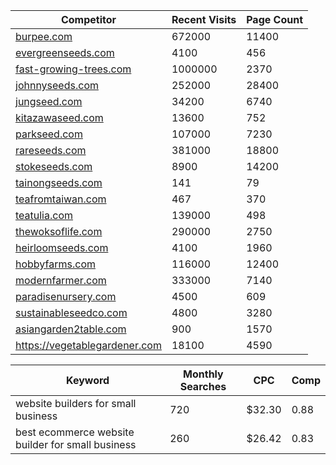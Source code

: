 | Competitor                         | Recent Visits | Page Count |
| ---------------------------------- | ------------- | -----------|
| <a target="_blank" href="https://burpee.com">burpee.com</a>|672000|11400| 
| <a target="_blank" href="https://evergreenseeds.com">evergreenseeds.com</a>|4100|456| 
| <a target="_blank" href="https://fast-growing-trees.com">fast-growing-trees.com</a>|1000000|2370| 
| <a target="_blank" href="https://johnnyseeds.com">johnnyseeds.com</a>|252000|28400| 
| <a target="_blank" href="https://jungseed.com">jungseed.com</a>|34200|6740| 
| <a target="_blank" href="https://kitazawaseed.com">kitazawaseed.com</a>|13600|752| 
| <a target="_blank" href="https://parkseed.com">parkseed.com</a>|107000|7230| 
| <a target="_blank" href="https://rareseeds.com">rareseeds.com</a>|381000|18800| 
| <a target="_blank" href="https://stokeseeds.com">stokeseeds.com</a>|8900|14200| 
| <a target="_blank" href="https://tainongseeds.com">tainongseeds.com</a>|141|79| 
| <a target="_blank" href="https://teafromtaiwan.com">teafromtaiwan.com</a>|467|370| 
| <a target="_blank" href="https://teatulia.com">teatulia.com</a>|139000|498| 
| <a target="_blank" href="https://thewoksoflife.com">thewoksoflife.com</a>|290000|2750| 
| <a target="_blank" href="https://heirloomseeds.com">heirloomseeds.com</a>|4100|1960| 
| <a target="_blank" href="https://hobbyfarms.com">hobbyfarms.com</a>|116000|12400| 
| <a target="_blank" href="https://modernfarmer.com">modernfarmer.com</a>|333000|7140| 
| <a target="_blank" href="paradisenursery.com">paradisenursery.com</a>|4500|609|
| <a target="_blank" href="sustainableseedco.com">sustainableseedco.com</a>|4800|3280|
| <a target="_blank" href="https://asiangarden2table.com">asiangarden2table.com</a>|900|1570| 
| <a target="_blank" href="https://vegetablegardener.com">https://vegetablegardener.com</a>|18100|4590| 
			
| Keyword                                                                  | Monthly Searches | CPC | Comp |
|--------------------------------------------------------------------------|------------------|-----| -----|
| website builders for small business                                      | 720 | $32.30 | 0.88  |
| best ecommerce website builder for small business                        | 260 | $26.42 | 0.83 |		
			
			
			
			
